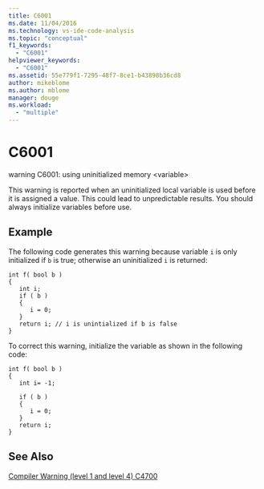 ```yaml
---
title: C6001
ms.date: 11/04/2016
ms.technology: vs-ide-code-analysis
ms.topic: "conceptual"
f1_keywords:
  - "C6001"
helpviewer_keywords:
  - "C6001"
ms.assetid: 55e779f1-7295-48f7-8ce1-b43898b36cd8
author: mikeblome
ms.author: mblome
manager: douge
ms.workload:
  - "multiple"
---
```

# C6001
warning C6001: using uninitialized memory \<variable>

 This warning is reported when an uninitialized local variable is used before it is assigned a value. This could lead to unpredictable results. You should always initialize variables before use.

## Example
 The following code generates this warning because variable `i` is only initialized if `b` is true; otherwise an uninitialized `i` is returned:

```
int f( bool b )
{
   int i;
   if ( b )
   {
      i = 0;
   }
   return i; // i is unintialized if b is false
}
```

 To correct this warning, initialize the variable as shown in the following code:

```
int f( bool b )
{
   int i= -1;

   if ( b )
   {
      i = 0;
   }
   return i;
}
```

## See Also
 [Compiler Warning (level 1 and level 4) C4700](/cpp/error-messages/compiler-warnings/compiler-warning-level-1-and-level-4-c4700)